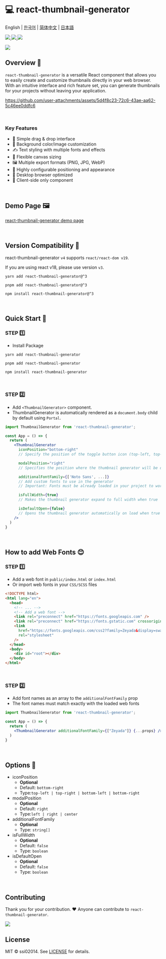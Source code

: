 # 💻 react-thumbnail-generator
English | [한국어](README-ko_kr.md) | [简体中文](README-zh_cn.md) | [日本語](README-ja_jp.md)

<a href="https://www.npmjs.com/package/react-thumbnail-generator" target="_blank">
  <img src="https://img.shields.io/npm/v/react-thumbnail-generator.svg">
</a>
<a href="https://www.npmjs.com/package/react-thumbnail-generator" target="_blank">
  <img src="https://img.shields.io/npm/dt/react-thumbnail-generator.svg">
</a>
<a href="https://bundlephobia.com/package/react-thumbnail-generator" target="_blank">
  <img src="https://img.shields.io/bundlephobia/minzip/react-thumbnail-generator/latest?style=flat-square">
</a>


<p>
  <a href="https://www.npmjs.com/package/react-thumbnail-generator" target="_blank">
    <img src="https://user-images.githubusercontent.com/64779472/219855230-d6515d16-334c-432a-8d20-fa171e17c231.png" />
  </a>
</p>

## Overview 🎨
`react-thumbnail-generator` is a versatile React component that allows you to easily create and customize thumbnails directly in your web browser. With an intuitive interface and rich feature set, you can generate  thumbnails for your projects without leaving your application.

https://github.com/user-attachments/assets/5d4f8c23-72c6-43ae-aa62-5c46ee0ddfc6

<br />

### Key Features
- 🎯 Simple drag & drop interface
- 🎨 Background color/image customization 
- ✍️ Text styling with multiple fonts and effects
- 📏 Flexible canvas sizing
- 🖼️ Multiple export formats (PNG, JPG, WebP)
- 🔧 Highly configurable positioning and appearance
- 📱 Desktop browser optimized
- 📱 Client-side only component

<br />

## Demo Page 🖼️
[react-thumbnail-generator demo page](https://ssi02014.github.io/react-thumbnail-generator/?path=/story/components-thumbnailgenerator--default)

<br />

## Version Compatibility 🔄
react-thumbnail-generator `v4` supports `react/react-dom v19`.

If you are using react v18, please use version `v3`.

```shell
yarn add react-thumbnail-generator@^3
```
```shell
pnpm add react-thumbnail-generator@^3
```
```shell
npm install react-thumbnail-generator@^3
```

<br />

## Quick Start 🚀
### STEP 1️⃣
- Install Package
```shell
yarn add react-thumbnail-generator
```
```shell
pnpm add react-thumbnail-generator
```

```shell
npm install react-thumbnail-generator
```

<br />

### STEP 2️⃣
- Add `<ThumbnailGenerator>` component.
- ThumbnailGenerator is automatically rendered as a `document.body` child by default using `Portal`.

```jsx
import ThumbnailGenerator from 'react-thumbnail-generator';

const App = () => {
  return (
    <ThumbnailGenerator
      iconPosition="bottom-right"
      // Specify the position of the toggle button icon (top-left, top-right, bottom-left, bottom-right)

      modalPosition="right"
      // Specifies the position where the thumbnail generator will be displayed (left, right, center)

      additionalFontFamily={['Noto Sans', ...]}
      // Add custom fonts to use in the generator
      // Important: Fonts must be already loaded in your project to work

      isFullWidth={true}
      // Makes the thumbnail generator expand to full width when true

      isDefaultOpen={false}
      // Opens the thumbnail generator automatically on load when true
    />
  )
}
```

<br />

## How to add Web Fonts 😊
### STEP 1️⃣
- Add a web font in `public/index.html` or `index.html`
- Or import web fonts in your `CSS/SCSS` files

```html
<!DOCTYPE html>
<html lang="en">
  <head>
    <!-- ... -->
    <!-- Add a web font -->
    <link rel="preconnect" href="https://fonts.googleapis.com" />
    <link rel="preconnect" href="https://fonts.gstatic.com" crossorigin />
    <link
      href="https://fonts.googleapis.com/css2?family=Zeyada&display=swap"
      rel="stylesheet"
    />
  </head>
  <body>
    <div id="root"></div>
  </body>
</html>
```

<br />

### STEP 2️⃣
- Add font names as an array to the `additionalFontFamily` prop
- The font names must match exactly with the loaded web fonts

```jsx
import ThumbnailGenerator from 'react-thumbnail-generator';

const App = () => {
  return (
    <ThumbnailGenerator additionalFontFamily={["Zeyada"]} {...props} />
  )
}
```

<br />

## Options 📄
- iconPosition
  - **Optional**
  - Default: `bottom-right`
  - Type:`top-left | top-right | bottom-left | bottom-right`
- modalPosition
  - **Optional**
  - Default: `right`
  - Type:`left | right | center`
- additionalFontFamily
  - **Optional**
  - Type: `string[]`
- isFullWidth
  - **Optional**
  - Default: `false`
  - Type: `boolean`
- isDefaultOpen
  - **Optional**
  - Default: `false`
  - Type: `boolean`

<br />

## Contributing

Thank you for your contribution. ❤️ Anyone can contribute to `react-thumbnail-generator`.

<a href="https://github.com/ssi02014/react-thumbnail-generator/graphs/contributors">
  <img src="https://contrib.rocks/image?repo=ssi02014/react-thumbnail-generator">
</a>

<br />

## License
MIT © ssi02014. See [LICENSE](./LICENSE) for details.
